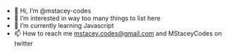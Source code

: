 - 👋 Hi, I’m @mstacey-codes
- 👀 I’m interested in way too many things to list here
- 🌱 I’m currently learning Javascript
- 📫 How to reach me mstacey.codes@gmail.com and MStaceyCodes on twitter

<!---
mstacey-codes/mstacey-codes is a ✨ special ✨ repository because its `README.md` (this file) appears on your GitHub profile.
You can click the Preview link to take a look at your changes.
--->
